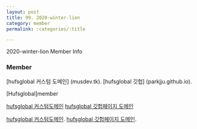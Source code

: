 ```yaml
---
layout: post
title: 99. 2020-winter-lion
category: member
permalink: :categories/:title

---
```


2020-winter-lion Member Info

### Member 


[hufsglobal 커스텀 도메인] (musdev.tk).
[hufsglobal 깃헙] (parkjju.github.io).

[Hufsglobal]member

[hufsglobal 커스텀도메인](hufsit.ml)
[hufsglobal 깃헙페이지 도메인](jinhyungrhee.github.io)

[hufsglobal 커스텀도메인](hufslion.ml). 
[hufsglobal 깃헙페이지 도메인](hufsglobal.github.io). 


